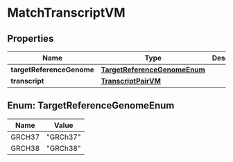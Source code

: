 # MatchTranscriptVM

## Properties
Name | Type | Description | Notes
------------ | ------------- | ------------- | -------------
**targetReferenceGenome** | [**TargetReferenceGenomeEnum**](#TargetReferenceGenomeEnum) |  |  [optional]
**transcript** | [**TranscriptPairVM**](TranscriptPairVM.md) |  |  [optional]

<a name="TargetReferenceGenomeEnum"></a>
## Enum: TargetReferenceGenomeEnum
Name | Value
---- | -----
GRCH37 | &quot;GRCh37&quot;
GRCH38 | &quot;GRCh38&quot;
